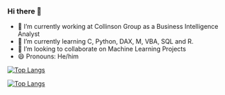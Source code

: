 ### Hi there 👋

- 🔭 I’m currently working at Collinson Group as a Business Intelligence Analyst
- 🌱 I’m currently learning C, Python, DAX, M, VBA, SQL and R.
- 👯 I’m looking to collaborate on Machine Learning Projects
- 😄 Pronouns: He/him

[![Top Langs](https://github-readme-stats.vercel.app/api/top-langs/?username=RodrigoCapuzzi)](https://github.com/rodrigocapuzzi/github-readme-stats)

[![Top Langs](https://github-readme-stats.vercel.app/api/top-langs/?username=RodrigoCapuzzi&layout=compact)](https://github.com/rodrigocapuzzi/github-readme-stats)
